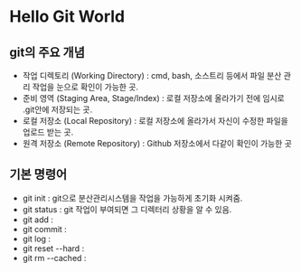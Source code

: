 # Hello Git World

## git의 주요 개념
- 작업 디렉토리 (Working Directory) : cmd, bash, 소스트리 등에서 파일 분산 관리 작업을 눈으로 확인이 가능한 곳. 
- 준비 영역 (Staging Area, Stage/Index) : 로컬 저장소에 올라가기 전에 임시로 .git안에 저장되는 곳.
- 로컬 저장소 (Local Repository) : 로컬 저장소에 올라가서 자신이 수정한 파일을 업로드 받는 곳.
- 원격 저장소 (Remote Repository) :  Github 저장소에서 다같이 확인이 가능한 곳

## 기본 명령어
- git init : git으로 분산관리시스템을 작업을 가능하게 초기화 시켜줌.
- git status : git 작업이 부여되면 그 디렉터리 상황을 알 수 있음.
- git add : 
- git commit : 
- git log : 
- git reset --hard : 
- git rm --cached : 
